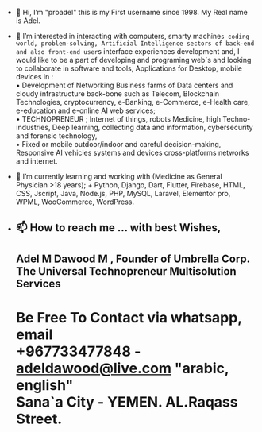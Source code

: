 - 👋 Hi, I’m "proadel" this is my First username since 1998. My Real name is Adel.
- 👀 I’m interested in interacting with computers, smarty machine`s coding world, problem-solving, Artificial Intelligence sectors of back-end and also front-end user`s interface experiences development and, I would like to be a part of developing and programing web`s and looking to collaborate in software and tools, Applications for Desktop, mobile devices in :<br>• Development of Networking Business farms of Data centers and cloudy infrastructure back-bone such as Telecom, Blockchain Technologies, cryptocurrency, e-Banking, e-Commerce, e-Health care, e-education and e-online AI web services;<br>• TECHNOPRENEUR ; Internet of things, robots Medicine, high Techno-industries, Deep learning, collecting data and information, cybersecurity and forensic technology,<br>• Fixed or mobile outdoor/indoor and careful decision-making, Responsive AI vehicles systems and devices cross-platforms networks and internet.
- 🌱 I’m currently learning and working with (Medicine as General Physician >18 years); + Python, Django, Dart, Flutter, Firebase, HTML, CSS, Jscript, Java, Node.js, PHP, MySQL, Laravel, Elementor pro, WPML, WooCommerce, WordPress. 


- 📫 How to reach me ... with best Wishes,
  ------------------------------------------------------
  Adel M Dawood M , Founder of Umbrella Corp.<br>
  The Universal Technopreneur Multisolution Services
  ------------------------------------------------------
  Be Free To Contact via whatsapp, email <br>
  +967733477848 - adeldawood@live.com "arabic, english"<br>
  Sana`a City - YEMEN. AL.Raqass Street.
  ======================================================

<!---
proadel/proadel is a ✨ special ✨ repository because its `README.md` (this file) appears on your GitHub profile.
You can click the Preview link to take a look at your changes.
--->
